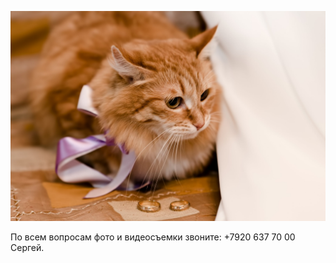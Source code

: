 ---
---
![main picture](/assets/cat_2.jpg)

По всем вопросам фото и видеосъемки звоните: +7920 637 70 00 Сергей.
